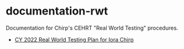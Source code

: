 # documentation-rwt
Documentation for Chirp's CEHRT "Real World Testing" procedures.

* [CY 2022 Real World Testing Plan for Iora Chirp](./Iora_Chirp_Real_World_Test_Plan_CY2022.pdf)
